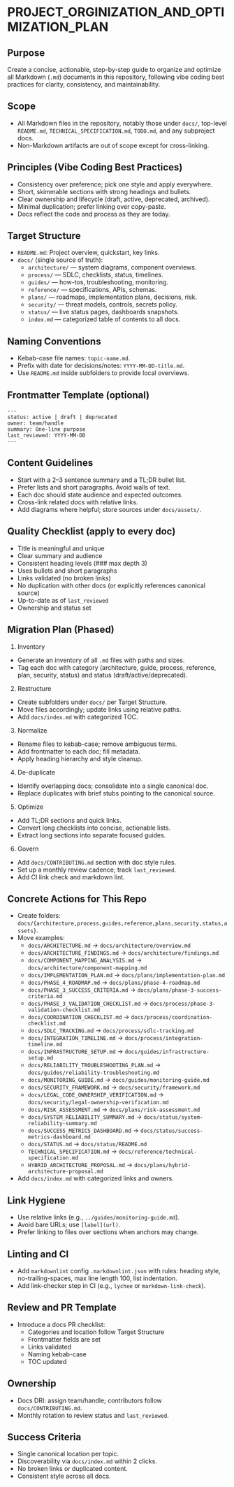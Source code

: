 # PR0JECT_ORGINIZATION_AND_OPTIMIZATION_PLAN

## Purpose
Create a concise, actionable, step-by-step guide to organize and optimize all Markdown (`.md`) documents in this repository, following vibe coding best practices for clarity, consistency, and maintainability.

## Scope
- All Markdown files in the repository, notably those under `docs/`, top-level `README.md`, `TECHNICAL_SPECIFICATION.md`, `TODO.md`, and any subproject docs.
- Non-Markdown artifacts are out of scope except for cross-linking.

## Principles (Vibe Coding Best Practices)
- Consistency over preference; pick one style and apply everywhere.
- Short, skimmable sections with strong headings and bullets.
- Clear ownership and lifecycle (draft, active, deprecated, archived).
- Minimal duplication; prefer linking over copy-paste.
- Docs reflect the code and process as they are today.

## Target Structure
- `README.md`: Project overview, quickstart, key links.
- `docs/` (single source of truth):
  - `architecture/` — system diagrams, component overviews.
  - `process/` — SDLC, checklists, status, timelines.
  - `guides/` — how-tos, troubleshooting, monitoring.
  - `reference/` — specifications, APIs, schemas.
  - `plans/` — roadmaps, implementation plans, decisions, risk.
  - `security/` — threat models, controls, secrets policy.
  - `status/` — live status pages, dashboards snapshots.
  - `index.md` — categorized table of contents to all docs.

## Naming Conventions
- Kebab-case file names: `topic-name.md`.
- Prefix with date for decisions/notes: `YYYY-MM-DD-title.md`.
- Use `README.md` inside subfolders to provide local overviews.

## Frontmatter Template (optional)
```
---
status: active | draft | deprecated
owner: team/handle
summary: One-line purpose
last_reviewed: YYYY-MM-DD
---
```

## Content Guidelines
- Start with a 2–3 sentence summary and a TL;DR bullet list.
- Prefer lists and short paragraphs. Avoid walls of text.
- Each doc should state audience and expected outcomes.
- Cross-link related docs with relative links.
- Add diagrams where helpful; store sources under `docs/assets/`.

## Quality Checklist (apply to every doc)
- Title is meaningful and unique
- Clear summary and audience
- Consistent heading levels (### max depth 3)
- Uses bullets and short paragraphs
- Links validated (no broken links)
- No duplication with other docs (or explicitly references canonical source)
- Up-to-date as of `last_reviewed`
- Ownership and status set

## Migration Plan (Phased)
1) Inventory
- Generate an inventory of all `.md` files with paths and sizes.
- Tag each doc with category (architecture, guide, process, reference, plan, security, status) and status (draft/active/deprecated).

2) Restructure
- Create subfolders under `docs/` per Target Structure.
- Move files accordingly; update links using relative paths.
- Add `docs/index.md` with categorized TOC.

3) Normalize
- Rename files to kebab-case; remove ambiguous terms.
- Add frontmatter to each doc; fill metadata.
- Apply heading hierarchy and style cleanup.

4) De-duplicate
- Identify overlapping docs; consolidate into a single canonical doc.
- Replace duplicates with brief stubs pointing to the canonical source.

5) Optimize
- Add TL;DR sections and quick links.
- Convert long checklists into concise, actionable lists.
- Extract long sections into separate focused guides.

6) Govern
- Add `docs/CONTRIBUTING.md` section with doc style rules.
- Set up a monthly review cadence; track `last_reviewed`.
- Add CI link check and markdown lint.

## Concrete Actions for This Repo
- Create folders: `docs/{architecture,process,guides,reference,plans,security,status,assets}`.
- Move examples:
  - `docs/ARCHITECTURE.md` → `docs/architecture/overview.md`
  - `docs/ARCHITECTURE_FINDINGS.md` → `docs/architecture/findings.md`
  - `docs/COMPONENT_MAPPING_ANALYSIS.md` → `docs/architecture/component-mapping.md`
  - `docs/IMPLEMENTATION_PLAN.md` → `docs/plans/implementation-plan.md`
  - `docs/PHASE_4_ROADMAP.md` → `docs/plans/phase-4-roadmap.md`
  - `docs/PHASE_3_SUCCESS_CRITERIA.md` → `docs/plans/phase-3-success-criteria.md`
  - `docs/PHASE_3_VALIDATION_CHECKLIST.md` → `docs/process/phase-3-validation-checklist.md`
  - `docs/COORDINATION_CHECKLIST.md` → `docs/process/coordination-checklist.md`
  - `docs/SDLC_TRACKING.md` → `docs/process/sdlc-tracking.md`
  - `docs/INTEGRATION_TIMELINE.md` → `docs/process/integration-timeline.md`
  - `docs/INFRASTRUCTURE_SETUP.md` → `docs/guides/infrastructure-setup.md`
  - `docs/RELIABILITY_TROUBLESHOOTING_PLAN.md` → `docs/guides/reliability-troubleshooting.md`
  - `docs/MONITORING_GUIDE.md` → `docs/guides/monitoring-guide.md`
  - `docs/SECURITY_FRAMEWORK.md` → `docs/security/framework.md`
  - `docs/LEGAL_CODE_OWNERSHIP_VERIFICATION.md` → `docs/security/legal-ownership-verification.md`
  - `docs/RISK_ASSESSMENT.md` → `docs/plans/risk-assessment.md`
  - `docs/SYSTEM_RELIABILITY_SUMMARY.md` → `docs/status/system-reliability-summary.md`
  - `docs/SUCCESS_METRICS_DASHBOARD.md` → `docs/status/success-metrics-dashboard.md`
  - `docs/STATUS.md` → `docs/status/README.md`
  - `TECHNICAL_SPECIFICATION.md` → `docs/reference/technical-specification.md`
  - `HYBRID_ARCHITECTURE_PROPOSAL.md` → `docs/plans/hybrid-architecture-proposal.md`
- Add `docs/index.md` with categorized links and owners.

## Link Hygiene
- Use relative links (e.g., `../guides/monitoring-guide.md`).
- Avoid bare URLs; use `[label](url)`.
- Prefer linking to files over sections when anchors may change.

## Linting and CI
- Add `markdownlint` config `.markdownlint.json` with rules: heading style, no-trailing-spaces, max line length 100, list indentation.
- Add link-checker step in CI (e.g., `lychee` or `markdown-link-check`).

## Review and PR Template
- Introduce a docs PR checklist:
  - Categories and location follow Target Structure
  - Frontmatter fields are set
  - Links validated
  - Naming kebab-case
  - TOC updated

## Ownership
- Docs DRI: assign team/handle; contributors follow `docs/CONTRIBUTING.md`.
- Monthly rotation to review status and `last_reviewed`.

## Success Criteria
- Single canonical location per topic.
- Discoverability via `docs/index.md` within 2 clicks.
- No broken links or duplicated content.
- Consistent style across all docs.